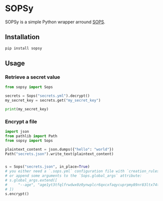 # SOPSy

SOPSy is a simple Python wrapper arround [SOPS](https://github.com/getsops/sops).

## Installation

```sh
pip install sopsy
```

## Usage

### Retrieve a secret value

```python
from sopsy import Sops

secrets = Sops("secrets.yml").decrypt()
my_secret_key = secrets.get("my_secret_key")

print(my_secret_key)
```

### Encrypt a file

```python
import json
from pathlib import Path
from sopsy import Sops

plaintext_content = json.dumps({"hello": "world"})
Path("secrets.json").write_text(plaintext_content)


s = Sops("secrets.json", in_place=True)
# you either need a `.sops.yml` configuration file with `creation_rules` set
# or append some arguments to the `Sops.global_args` attribute:
# s.global_args.extend([
#     "--age", "age1yt3tfqlfrwdwx0z0ynwplcr6qxcxfaqycuprpmy89nr83ltx74tqdpszlw"
# ])
s.encrypt()
```
